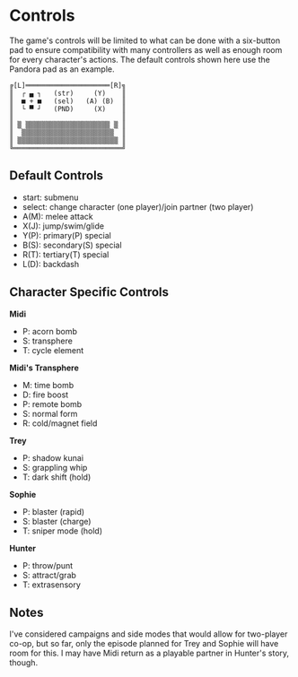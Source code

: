 # Controls

The game's controls will be limited to what can be done with a six-button pad to ensure compatibility with many controllers as well as enough room for every character's actions. The default controls shown here use the Pandora pad as an example.

```
╔[L]═════════════════════[R]╗
║  ┌ ▄ ┐   (str)     (Y)    ║
║  ■ + ■   (sel)   (A) (B)  ║
║  └ ▀ ┘   (PND)     (X)    ║
║                           ║
║ ▒ ▒▒▒▒▒▒▒▒▒▒▒▒▒▒▒▒▒▒▒▒▒ ▒ ║
║  ▒▒▒▒▒▒▒▒▒▒▒▒▒▒▒▒▒▒▒▒▒▒▒  ║
║ ▒▒▒▒▒▒▒▒▒▒▒▒▒▒▒▒▒▒▒▒▒▒▒▒▒ ║
╚═══════════════════════════╝
```

## Default Controls

* start: submenu
* select: change character (one player)/join partner (two player)
* A(M): melee attack
* X(J): jump/swim/glide
* Y(P): primary(P) special
* B(S): secondary(S) special
* R(T): tertiary(T) special
* L(D): backdash

## Character Specific Controls

**Midi**

* P: acorn bomb
* S: transphere 
* T: cycle element

**Midi's Transphere**

* M: time bomb
* D: fire boost
* P: remote bomb
* S: normal form
* R: cold/magnet field

**Trey**

* P: shadow kunai
* S: grappling whip
* T: dark shift (hold)

**Sophie**

* P: blaster (rapid)
* S: blaster (charge)
* T: sniper mode (hold)

**Hunter**

* P: throw/punt
* S: attract/grab
* T: extrasensory

## Notes

I've considered campaigns and side modes that would allow for two-player co-op, but so far, only the episode planned for Trey and Sophie will have room for this. I may have Midi return as a playable partner in Hunter's story, though.
